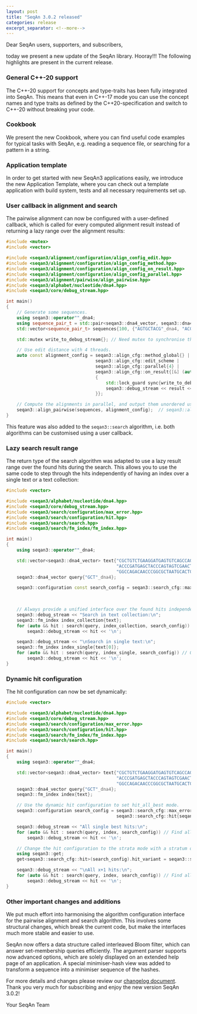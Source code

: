```yaml
---
layout: post
title: "SeqAn 3.0.2 released"
categories: release
excerpt_separator: <!--more-->
---
```


Dear SeqAn users, supporters, and subscribers,

today we present a new update of the SeqAn library. Hooray!!!
The following highlights are present in the current release.

<!--more-->

### General C++-20 support

The C++-20 support for concepts and type-traits has been fully integrated into SeqAn.
This means that even in C++-17 mode you can use the concept names and type traits as defined by the C++20-specification
and switch to C++-20 without breaking your code.

### Cookbook

We present the new Cookbook, where you can find useful
code examples for typical tasks with SeqAn, e.g. reading a sequence file, or searching for a pattern in a string.

### Application template
In order to get started with new SeqAn3 applications easily, we introduce the new
Application Template, where you can check out a template application with
build system, tests and all necessary requirements set up.

### User callback in alignment and search
The pairwise alignment can now be configured with a user-defined callback, which is called for every computed alignment
result instead of returning a lazy range over the alignment results:

```c++
#include <mutex>
#include <vector>

#include <seqan3/alignment/configuration/align_config_edit.hpp>
#include <seqan3/alignment/configuration/align_config_method.hpp>
#include <seqan3/alignment/configuration/align_config_on_result.hpp>
#include <seqan3/alignment/configuration/align_config_parallel.hpp>
#include <seqan3/alignment/pairwise/align_pairwise.hpp>
#include <seqan3/alphabet/nucleotide/dna4.hpp>
#include <seqan3/core/debug_stream.hpp>

int main()
{
    // Generate some sequences.
    using seqan3::operator""_dna4;
    using sequence_pair_t = std::pair<seqan3::dna4_vector, seqan3::dna4_vector>;
    std::vector<sequence_pair_t> sequences{100, {"AGTGCTACG"_dna4, "ACGTGCGACTAG"_dna4}};

    std::mutex write_to_debug_stream{}; // Need mutex to synchronise the output.

    // Use edit distance with 4 threads.
    auto const alignment_config = seqan3::align_cfg::method_global{} |
                                  seqan3::align_cfg::edit_scheme |
                                  seqan3::align_cfg::parallel{4} |
                                  seqan3::align_cfg::on_result{[&] (auto && result)
                                  {
                                      std::lock_guard sync{write_to_debug_stream}; // critical section
                                      seqan3::debug_stream << result << '\n';
                                  }};

    // Compute the alignments in parallel, and output them unordered using the callback (order is not deterministic).
    seqan3::align_pairwise(sequences, alignment_config);  // seqan3::align_pairwise is now declared void.
}
```

This feature was also added to the `seqan3::search` algorithm, i.e. both algorithms can be customised using a user
callback.

### Lazy search result range

The return type of the search algorithm was adapted to use a lazy result range over the found hits during the
search. This allows you to use the same code to step through the hits independently of having an index over a single
text or a text collection:

```c++
#include <vector>

#include <seqan3/alphabet/nucleotide/dna4.hpp>
#include <seqan3/core/debug_stream.hpp>
#include <seqan3/search/configuration/max_error.hpp>
#include <seqan3/search/configuration/hit.hpp>
#include <seqan3/search/search.hpp>
#include <seqan3/search/fm_index/fm_index.hpp>

int main()
{
    using seqan3::operator""_dna4;

    std::vector<seqan3::dna4_vector> text{"CGCTGTCTGAAGGATGAGTGTCAGCCAGTGTA"_dna4,
                                          "ACCCGATGAGCTACCCAGTAGTCGAACTG"_dna4,
                                          "GGCCAGACAACCCGGCGCTAATGCACTCA"_dna4};
    seqan3::dna4_vector query{"GCT"_dna4};

    seqan3::configuration const search_config = seqan3::search_cfg::max_error_total{
                                                                        seqan3::search_cfg::error_count{1}} |
                                                                        seqan3::search_cfg::hit_all_best{};

    // Always provide a unified interface over the found hits independent of the index its text layout.
    seqan3::debug_stream << "Search in text collection:\n";
    seqan3::fm_index index_collection{text};
    for (auto && hit : search(query, index_collection, search_config)) // Over a text collection.
        seqan3::debug_stream << hit << '\n';

    seqan3::debug_stream << "\nSearch in single text:\n";
    seqan3::fm_index index_single{text[0]};
    for (auto && hit : search(query, index_single, search_config)) // Over a single text.
        seqan3::debug_stream << hit << '\n';
}
```

### Dynamic hit configuration
The hit configuration can now be set dynamically:

```c++
#include <vector>

#include <seqan3/alphabet/nucleotide/dna4.hpp>
#include <seqan3/core/debug_stream.hpp>
#include <seqan3/search/configuration/max_error.hpp>
#include <seqan3/search/configuration/hit.hpp>
#include <seqan3/search/fm_index/fm_index.hpp>
#include <seqan3/search/search.hpp>

int main()
{
    using seqan3::operator""_dna4;

    std::vector<seqan3::dna4_vector> text{"CGCTGTCTGAAGGATGAGTGTCAGCCAGTGTA"_dna4,
                                          "ACCCGATGAGCTACCCAGTAGTCGAACTG"_dna4,
                                          "GGCCAGACAACCCGGCGCTAATGCACTCA"_dna4};
    seqan3::dna4_vector query{"GCT"_dna4};
    seqan3::fm_index index{text};

    // Use the dynamic hit configuration to set hit_all_best mode.
    seqan3::configuration search_config = seqan3::search_cfg::max_error_total{seqan3::search_cfg::error_count{1}} |
                                          seqan3::search_cfg::hit{seqan3::search_cfg::hit_all_best{}};

    seqan3::debug_stream << "All single best hits:\n";
    for (auto && hit : search(query, index, search_config)) // Find all best hits:
        seqan3::debug_stream << hit << '\n';

    // Change the hit configuration to the strata mode with a stratum of 1.
    using seqan3::get;
    get<seqan3::search_cfg::hit>(search_config).hit_variant = seqan3::search_cfg::hit_strata{1};

    seqan3::debug_stream << "\nAll x+1 hits:\n";
    for (auto && hit : search(query, index, search_config)) // Find all strata hits.
        seqan3::debug_stream << hit << '\n';
}
```

### Other important changes and additions

We put much effort into harmonising the algorithm configuration interface for the pairwise alignment and
search algorithm. This involves some structural changes, which break the current code, but make the interfaces much more
stable and easier to use.

SeqAn now offers a data structure called interleaved Bloom filter, which can answer set-membership queries efficiently.
The argument parser supports now advanced options, which are solely displayed on an extended help page of an
application.
A special minimiser-hash view was added to transform a sequence into a minimiser sequence of the hashes.

For more details and changes please review our
[changelog document](https://docs.seqan.de/seqan/3.0.2/about_changelog.html).
Thank you very much for subscribing and enjoy the new version SeqAn 3.0.2!

Your SeqAn Team
